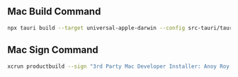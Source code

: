 ## Mac Build Command

```bash
npx tauri build --target universal-apple-darwin --config src-tauri/tauri.appstore.conf.json
```

## Mac Sign Command

```bash
xcrun productbuild --sign "3rd Party Mac Developer Installer: Anoy Roy Chowdhury (AU333QNGKA)" --component "src-tauri/target/universal-apple-darwin/release/bundle/macos/priospace.app" /Applications "priospace.pkg"
```
